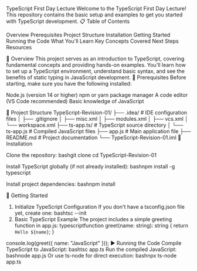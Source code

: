 TypeScript First Day Lecture
Welcome to the TypeScript First Day Lecture! This repository contains the basic setup and examples to get you started with TypeScript development.
📋 Table of Contents

Overview
Prerequisites
Project Structure
Installation
Getting Started
Running the Code
What You'll Learn
Key Concepts Covered
Next Steps
Resources

🎯 Overview
This project serves as an introduction to TypeScript, covering fundamental concepts and providing hands-on examples. You'll learn how to set up a TypeScript environment, understand basic syntax, and see the benefits of static typing in JavaScript development.
🔧 Prerequisites
Before starting, make sure you have the following installed:

Node.js (version 14 or higher)
npm or yarn package manager
A code editor (VS Code recommended)
Basic knowledge of JavaScript

📁 Project Structure
TypeScript-Revision-01/
├── .idea/                  # IDE configuration files
│   ├── .gitignore
│   ├── misc.xml
│   ├── modules.xml
│   ├── vcs.xml
│   └── workspace.xml
├── ts-app.ts/             # TypeScript source directory
│   └── ts-app.js          # Compiled JavaScript files
├── app.js                 # Main application file
├── README.md              # Project documentation
└── TypeScript-Revision-01.iml
🚀 Installation

Clone the repository:
bashgit clone <repository-url>
cd TypeScript-Revision-01

Install TypeScript globally (if not already installed):
bashnpm install -g typescript

Install project dependencies:
bashnpm install


🏁 Getting Started
1. Initialize TypeScript Configuration
If you don't have a tsconfig.json file yet, create one:
bashtsc --init
2. Basic TypeScript Example
The project includes a simple greeting function in app.js:
typescriptfunction greet(name: string): string {
    return `Hello ${name}`;
}

console.log(greet({ name: "JavaScript" }));
▶️ Running the Code
Compile TypeScript to JavaScript:
bashtsc app.ts
Run the compiled JavaScript:
bashnode app.js
Or use ts-node for direct execution:
bashnpx ts-node app.ts
